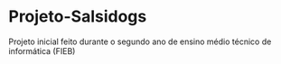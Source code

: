 # Projeto-Salsidogs
Projeto inicial feito durante o segundo ano de ensino médio técnico de informática (FIEB) 
